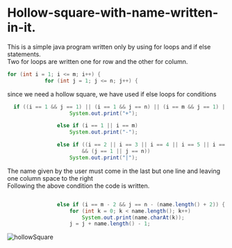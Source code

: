 # Hollow-square-with-name-written-in-it.
This is a simple java program written only by using for loops and if else statements.<br>
Two for loops are written one for row and the other for column.<br>
```java
for (int i = 1; i <= m; i++) {
            for (int j = 1; j <= n; j++) {
```
since we need a hollow square, we have used if else loops for conditions<br>
```java
  if ((i == 1 && j == 1) || (i == 1 && j == n) || (i == m && j == 1) || (i == m && j == n))
                    System.out.print("+");

                else if (i == 1 || i == m)
                    System.out.print("-");

                else if ((i == 2 || i == 3 || i == 4 || i == 5 || i == 6 || i == 7 || i == 8 || i == 9)
                        && (j == 1 || j == n))
                    System.out.print("|");
```
The name given by the user must come in the last but one line and leaving one column space to the right<br>
Following the above condition the code is written.
```java

                else if (i == m - 2 && j == n - (name.length() + 2)) {
                    for (int k = 0; k < name.length(); k++)
                        System.out.print(name.charAt(k));
                    j = j + name.length() - 1;
 ```

![hollowSquare](https://user-images.githubusercontent.com/84003518/124362291-a5612180-dc51-11eb-94d5-5360d1ebd476.jpg)
